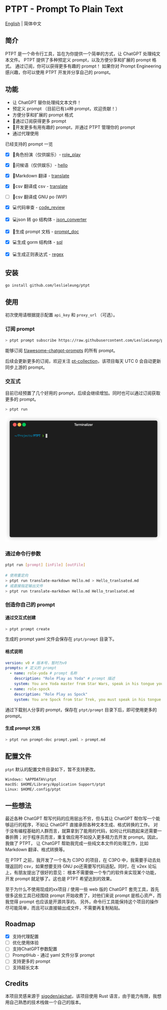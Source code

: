 # PTPT - Prompt To Plain Text

[English](README.md) | 简体中文

## 简介

PTPT 是一个命令行工具，旨在为你提供一个简单的方式，让 ChatGPT 处理纯文本文件。
PTPT 提供了多种预定义 prompt，以及方便分享和扩展的 prompt 格式。 通过订阅，你可以获得更多有趣的 prompt！
如果你对 Prompt Engineering 感兴趣，你可以使用 PTPT 开发并分享自己的 prompt。

## 功能

- 让 ChatGPT 替你处理纯文本文件！
- 预定义 prompt （目前已有`14`种 prompt，欢迎贡献！）
- 方便分享和扩展的 prompt 格式
- 🌟通过订阅获得更多 prompt
- 🌟开发更多有用有趣的 prompt，并通过 PTPT 管理你的 prompt
- 通过代理使用

已经支持的 prompt 一览

- [x] 🧸角色扮演（仅供娱乐）- [role_play](docs/prompts/role_play.md)
- [x] 🧸问候语（仅供娱乐）- [hello](docs/prompts/hello.md)
- [x] 📝Markdown 翻译 - [translate](docs/prompts/translate.md)
- [x] 📝csv 翻译成 csv - [translate](docs/prompts/translate.md)
- [ ] 📝csv 翻译成 GNU po (WIP)
- [x] 💻代码审查 - [code_review](docs/prompts/code_review.md)
- [x] 💻json 转 go 结构体 - [json_converter](docs/prompts/json_converter.md)
- [x] 📝生成 prompt 文档 - [prompt_doc](docs/prompts/prompt_doc.md)
- [x] 💻生成 gorm 结构体 - [sql](docs/prompts/sql.md)
- [x] 💻生成正则表达式 - [regex](docs/prompts/regex.md)


## 安装

```bash
go install github.com/leslieleung/ptpt
```

## 使用

初次使用请根据提示配置 `api_key` 和 `proxy_url` （可选）。

### 订阅 prompt

```bash
> ptpt prompt subscribe https://raw.githubusercontent.com/LeslieLeung/pt-collection/main/awesome-chatgpt-prompts/awesome-chatgpt-prompts.yaml
```

能够订阅 [f/awesome-chatgpt-prompts](https://github.com/f/awesome-chatgpt-prompts) 的所有 prompt。

后续会更新更多的订阅，欢迎关注 [pt-collection](https://github.com/LeslieLeung/pt-collection)，该项目每天 UTC 0 会自动更新同步上游的 prompt。

### 交互式

目前已经预置了几个好用的 prompt，后续会继续增加。同时也可以通过订阅获取更多的 prompt。

```bash
> ptpt run
```
![](docs/screenshots/interactive.gif)

### 通过命令行参数
```bash
ptpt run [prompt] [inFile] [outFile]

# 使用重定向
> ptpt run translate-markdown Hello.md > Hello_tranlsated.md
# 或直接指定输出文件
> ptpt run translate-markdown Hello.md Hello_tranlsated.md
```

### 创造你自己的 prompt

#### 通过交互式创建

```bash
> ptpt prompt create
```

生成的 prompt yaml 文件会保存在 `ptpt/prompt` 目录下。

#### 格式说明

```yaml
version: v0 # 版本号，暂时为v0
prompts: # 定义的 prompt
  - name: role-yoda # prompt 名称
    description: "Role Play as Yoda" # prompt 描述
    system: You are Yoda master from Star Wars, speak in his tongue you must. # system 指令
  - name: role-spock
    description: "Role Play as Spock"
    system: You are Spock from Star Trek, you must speak in his tongue.
```

通过下载别人分享的 prompt，保存在 `ptpt/prompt` 目录下后，即可使用更多的 prompt。

#### 生成 prompt 文档

```bash
> ptpt run prompt-doc prompt.yaml > prompt.md
```

## 配置文件

`ptpt` 默认的配置文件目录如下，暂不支持更改。

```
Windows: %APPDATA%\ptpt
macOS: $HOME/Library/Application Support/ptpt
Linux: $HOME/.config/ptpt
```

## 一些想法

最近各种 ChatGPT 帮写代码的应用层出不穷，但与其让 ChatGPT 帮你写一个能够运行的程序，不如让 ChatGPT 直接承担各种文本生成、格式转换的工作。
对于没有编程基础的人群而言，就算拿到了能用的代码，如何让代码跑起来还需要一番折腾；对于程序员而言，重复做应用不如投入更多精力去开发 prompt。因此，我做了 PTPT，
让 ChatGPT 帮助我完成一些纯文本文件的处理工作，比如 Markdown 翻译、格式转换等。
 
在 PTPT 之前，我开发了一个名为 C3PO 的项目，在 C3PO 中，我需要手动去处理返回的 csv，如果想要支持 GNU po还需要写代码适配。同时，在 v2ex 论坛上，有朋友提出了很好的意见：
根本不需要做一个专门的软件来实现某个功能，开发 prompt 就足够了。这也是 PTPT 希望达到的效果。
 
至于为什么不使用现成的xx项目 / 使用一些 web 版的 ChatGPT 套壳工具，首先很多这些工具已经围绕 prompt 开始收费了，对他们来说 prompt 是核心资产，而我觉得 prompt 也应该是开源共享的。
另外，命令行工具能保持这个项目的操作尽可能简单，而且可以直接输出成文件，不需要再复制粘贴。


## Roadmap
- [x] 支持代理配置
- [ ] 优化使用体验
- [ ] 支持ChatGPT参数配置
- [ ] PromptHub - 通过 yaml 文件分享 prompt
- [ ] 支持更多的 prompt
- [ ] 支持超长文本

## Credits
本项目灵感来源于 [sigoden/aichat](https://github.com/sigoden/aichat)，该项目使用 Rust 语言，由于能力有限，我想用自己熟悉的技术栈做一个自己的版本。